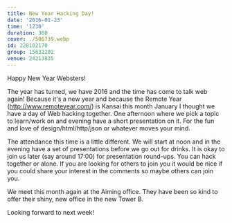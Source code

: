 ```yaml
---
title: New Year Hacking Day!
date: '2016-01-23'
time: '1230'
duration: 360
cover: ./506739.webp
id: 228102170
group: 15632202
venue: 24213835
---
```


Happy New Year Websters!

The year has turned, we have 2016 and the time has come to talk web again! Because it's a new year and because the Remote Year (http://www.remoteyear.com/) is Kansai this month January I thought we have a day of Web hacking together. One afternoon where we pick a topic to learn/work on and evening have a short presentation on it. For the fun and love of design/html/http/json or whatever moves your mind.

The attendance this time is a little different. We will start at noon and in the evening have a set of presentations before we go out for drinks. It is okay to join us later (say around 17:00) for presentation round-ups. You can hack together or alone. If you are looking for others to join you it would be nice if you could share your interest in the comments so maybe others can join you.

We meet this month again at the Aiming office. They have been so kind to offer their shiny, new office in the new Tower B.

Looking forward to next week!
